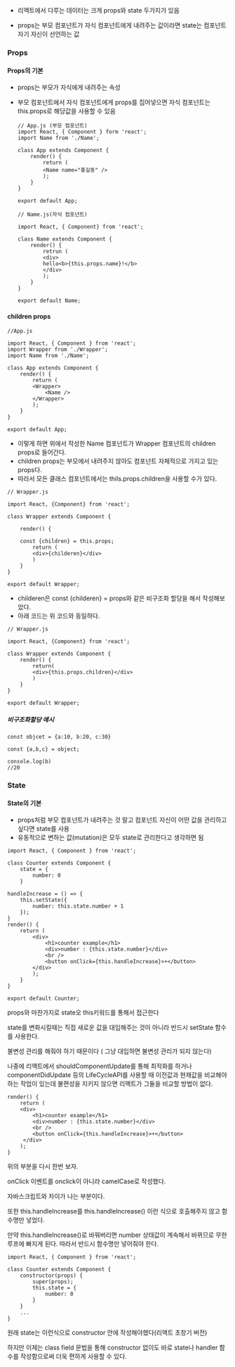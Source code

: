 - 리액트에서 다루는 데이터는 크게 props와 state 두가지가 있음

- props는 부모 컴포넌트가 자식 컴포넌트에게 내려주는 값이라면 state는 컴포넌트 자기 자신이 선언하는 값

### Props

#### Props의 기본

- props는 부모가 자식에게 내려주는 속성

- 부모 컴포넌트에서 자식 컴포넌트에게 props를 집어넣으면 자식 컴포넌트는 this.props로 해당값을 사용할 수 있음

  ```react
  // App.js (부모 컴포넌트)
  import React, { Component } form 'react';
  import Name from './Name';
  
  class App extends Component {
      render() {
          return (
          <Name name="홍길동" />
          );
      }
  }
  
  export default App;
  ```

  

  ```react
  // Name.js(자식 컴포넌트)
  
  import React, { Component} from 'react';
  
  class Name extends Component {
      render() {
          retrun (
          <div>
          hello<b>{this.props.name}!</b>    
          </div>
          );
      }
  }
  
  export default Name;
  ```




#### children props

```react
//App.js

import React, { Component } from 'react';
import Wrapper from './Wrapper';
import Name from './Name';

class App extends Component {
    render() {
        return (
        <Wrapper>
            <Name />
        </Wrapper>
        );
    }
}

export default App;
```

- 이렇게 하면 위에서 작성한 Name 컴포넌트가 Wrapper 컴포넌트의 children props로 들어간다. 
- children props는 부모에서 내려주지 않아도 컴포넌트 자체적으로 가지고 있는 props다.
- 따라서 모든 클래스 컴포넌트에서는 thils.props.children을 사용할 수가 있다.

```react
// Wrapper.js

import React, {Component} from 'react';

class Wrapper extends Component {
  
    render() {
          
    const {children} = this.props;
        return (
        <div>{childeren}</div>
        )
    }
}

export default Wrapper;
```

- childeren은 const {childeren} = props와 같은 비구조화 할당을 해서 작성해보았다.
- 아래 코드는 위 코드와 동일하다.

```react
// Wrapper.js

import React, {Component} from 'react';

class Wrapper extends Component {
    render() {
        return(
        <div>{this.props.children}</div>
        )
    }
}
                
export default Wrapper;
```

##### 비구조화할당 예시

```react
const objcet = {a:10, b:20, c:30}

const {a,b,c} = object;

console.log(b)
//20
```



### State

#### State의 기본

- props처럼 부모 컴포넌트가 내려주는 것 말고 컴포넌트 자신이 어떤 값을 관리하고 싶다면 state를 사용
- 유동적으로 변하는 값(mutation)은 모두 state로 관리한다고 생각하면 됨

```react
import React, { Component } from 'react';

class Counter extends Component {
    state = {
        number: 0
    }

handleIncrease = () => {
    this.setState({
        number: this.state.number + 1
    });
}
render() {
    return (
    	<div>
        	<h1>counter example</h1>
            <div>number : {this.state.number}</div>
            <br />
            <button onClick={this.handleIncrease}>+</button>
        </div>
    	);
	}
}

export default Counter;
```

props와 마찬가지로 state오 this키워드를 통해서 접근한다

state를 변화시킬때는 직접 새로운 값을 대입해주는 것이 아니라 반드시 setState 함수를 사용한다.

불변성 관리를 해줘야 하기 때문이다 ( 그냥 대입하면 불변성 관리가 되지 않는다)

나중에 리액트에서 shouldComponentUpdate를 통해 최적화를 하거나 componentDidUpdate 등의 LifeCycleAPI를 사용할 때 이전값과 현재값을 비교해야하는 작업이 있는데 불편성을 지키지 않으면 리액트가 그둘을 비교할 방법이 없다.

```react
render() {
    return (
    <div>
        <h1>counter example</h1>
     	<div>number : {this.state.number}</div>
        <br />
        <button onClick={this.handleIncrease}>+</button> 
     </div>
    );
}
```

위의 부분을 다시 한번 보자.

onClick 이벤트를 onclick이 아니라 camelCase로 작성했다. 

자바스크립트와 차이가 나는 부분이다. 

또한 this.handleIncrease를 this.handleIncrease() 이런 식으로 호출해주지 않고 함수명만 넣었다. 

만약 this.handleIncrease()로 바꿔버리면 number 상태값이 계속해서 바뀌므로 무한루프에 빠지게 된다. 따라서 반드시 함수명만 넣어줘야 한다.

```react
import React, { Component } from 'react';

class Counter extends Component {
    constructor(props) {
        super(props);
        this.state = {
            number: 0
        }
    }
    ...
}
```

원래 state는 이런식으로 constructor 안에 작성해야했다(리액트 초창기 버전)

하지만 이제는 class field 문법을 통해 constructor 없이도 바로 state나 handler 함수를 작성함으로써 더욱 편하게 사용할 수 있다.